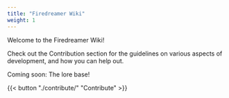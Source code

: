```yaml
---
title: "Firedreamer Wiki"
weight: 1
---
```


Welcome to the Firedreamer Wiki! 

Check out the Contribution section for the guidelines on various aspects of development, and how you can help out.

Coming soon: The lore base!
<!---
The other sections act as the lore base for various Firedreamer IP's! --->


{{< button "./contribute/" "Contribute" >}}

<!---
{{< button "./compose/" "Games" >}}
{{< button "./compose/" "Characters" >}}
{{< button "./compose/" "Locations" >}}
{{< button "./compose/" "Organizations" >}}

--->